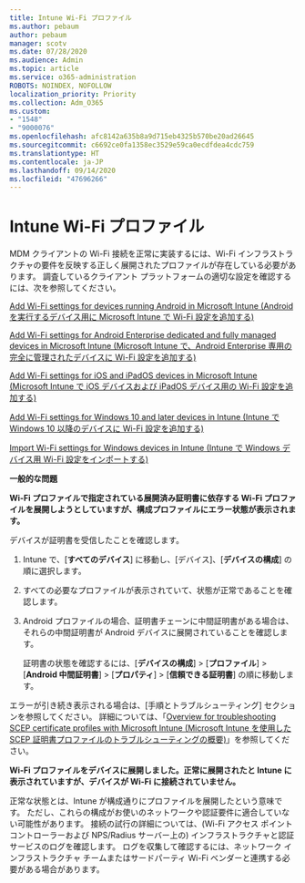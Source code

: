 ```yaml
---
title: Intune Wi-Fi プロファイル
ms.author: pebaum
author: pebaum
manager: scotv
ms.date: 07/28/2020
ms.audience: Admin
ms.topic: article
ms.service: o365-administration
ROBOTS: NOINDEX, NOFOLLOW
localization_priority: Priority
ms.collection: Adm_O365
ms.custom:
- "1548"
- "9000076"
ms.openlocfilehash: afc8142a635b8a9d715eb4325b570be20ad26645
ms.sourcegitcommit: c6692ce0fa1358ec3529e59ca0ecdfdea4cdc759
ms.translationtype: HT
ms.contentlocale: ja-JP
ms.lasthandoff: 09/14/2020
ms.locfileid: "47696266"
---
```

# <a name="intune-wi-fi-profiles"></a>Intune Wi-Fi プロファイル

MDM クライアントの Wi-Fi 接続を正常に実装するには、Wi-Fi インフラストラクチャの要件を反映する正しく展開されたプロファイルが存在している必要があります。 調査しているクライアント プラットフォームの適切な設定を確認するには、次を参照してください。 

[Add Wi-Fi settings for devices running Android in Microsoft Intune (Android を実行するデバイス用に Microsoft Intune で Wi-Fi 設定を追加する)](https://docs.microsoft.com/intune/wi-fi-settings-android)

[Add Wi-Fi settings for Android Enterprise dedicated and fully managed devices in Microsoft Intune (Microsoft Intune で、Android Enterprise 専用の完全に管理されたデバイスに Wi-Fi 設定を追加する)](https://docs.microsoft.com/intune/wi-fi-settings-android-enterprise)

[Add Wi-Fi settings for iOS and iPadOS devices in Microsoft Intune (Microsoft Intune で iOS デバイスおよび iPadOS デバイス用の Wi-Fi 設定を追加する)](https://docs.microsoft.com/intune/wi-fi-settings-ios)

[Add Wi-Fi settings for Windows 10 and later devices in Intune (Intune で Windows 10 以降のデバイスに Wi-Fi 設定を追加する)](https://docs.microsoft.com/intune/wi-fi-settings-windows)

[Import Wi-Fi settings for Windows devices in Intune (Intune で Windows デバイス用 Wi-Fi 設定をインポートする)](https://docs.microsoft.com/intune/wi-fi-settings-import-windows-8-1)

**一般的な問題**

**Wi-Fi プロファイルで指定されている展開済み証明書に依存する Wi-Fi プロファイルを展開しようとしていますが、構成プロファイルにエラー状態が表示されます。**

デバイスが証明書を受信したことを確認します。

1. Intune で、[**すべてのデバイス**] に移動し、[デバイス]、[**デバイスの構成**] の順に選択します。

2. すべての必要なプロファイルが表示されていて、状態が正常であることを確認します。

3. Android プロファイルの場合、証明書チェーンに中間証明書がある場合は、それらの中間証明書が Android デバイスに展開されていることを確認します。

    証明書の状態を確認するには、[**デバイスの構成**] > [**プロファイル**] > [**Android 中間証明書**] > [**プロパティ**] > [**信頼できる証明書**] の順に移動します。

エラーが引き続き表示される場合は、[手順とトラブルシューティング] セクションを参照してください。 詳細については、「[Overview for troubleshooting SCEP certificate profiles with Microsoft Intune (Microsoft Intune を使用した SCEP 証明書プロファイルのトラブルシューティングの概要)](https://support.microsoft.com/help/4457481/troubleshooting-scep-certificate-profile-deployment-in-intune)」を参照してください。

**Wi-Fi プロファイルをデバイスに展開しました。正常に展開されたと Intune に表示されていますが、デバイスが Wi-Fi に接続されていません。**

正常な状態とは、Intune が構成通りにプロファイルを展開したという意味です。 ただし、これらの構成がお使いのネットワークや認証要件に適合していない可能性があります。 接続の試行の詳細については、(Wi-Fi アクセス ポイント コントローラーおよび NPS/Radius サーバー上の) インフラストラクチャと認証サービスのログを確認します。 ログを収集して確認するには、ネットワーク インフラストラクチャ チームまたはサードパーティ Wi-Fi ベンダーと連携する必要がある場合があります。